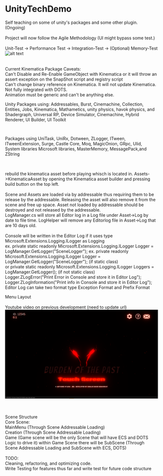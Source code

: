 # UnityTechDemo

Self teaching on some of unity's packages and some other plugin. (Ongoing) 
<br/>
<br/>
Project will now follow the Agile Methodology (UI might bypass some test.)
<br/>
<br/>
Unit-Test -> Performance Test -> Integration-Test -> (Optional) Memory-Test
![alt text](https://lh4.googleusercontent.com/nW_yFs4Hu2IfSEEokyas2_gFESgctL2nWzQEJ2Vc8dr39HsbmppAmAqHlHK2F_mtsEsn4HQEVP8EH9A0mqFDQjU2KiVPldOAIH0u343jbBwm78MLPJw1tCk3DMyy606Y8bqUDq4)
<br/>
<br/>
<br/>
Current Kinematica Package Caveats:
<br/>
Can't Disable and Re-Enable GameObject with Kinematica or it will throw an assert exception on the SnapShot script and registry script
<br/>
Can't change binary reference on Kinematica. It will not update Kinematica.
<br/>
Not fully integrated with DOTS.
<br/>
Animation must be generic and can't be anything else.
<br/>

Unity Packages using:
Addressables,
Burst,
Cinemachine,
Collection,
Entities,
Jobs,
Kinematica,
Mathametics, 
unity physics, havok physics, and
Shadergraph,
Universal RP,
Device Simulator,
Cinemachine,
Hybrid Renderer,
UI Builder,
UI Toolkit

<br />

Packages using
UniTask,
UniRx,
Dotween,
ZLogger, 
ITween,
ITweenExtension,
Surge,
Castle Core,
Moq,
MagicOnion,
GRpc,
Ulid,
System libraries
Microsoft libraries,
MasterMemory,
MessagePack,and
ZString

<br />
<br />
rebuild the kinematica asset before playing whisch is located in. Assets->KinematicaAsset by opening the Kinematica asset builder and pressing build button on the top left.
<br />
<br />
Scene and Assets are loaded via by addressable thus requiring them to be release by the addressable. Releasing the asset will also remove it from the scene and free up space.
Asset not loaded by addressable should be destroyed and not released by the addressable.
<br />
LogManager.cs will store all Editor log in a Log file under Asset->Log by date to file time. LogHelper will remove any Editorlog file in Asset->Log that are 10 days old.
<br />
<br />
Console will be written in the Editor Log if it uses type Microsoft.Extensions.Logging.ILogger as Logging
<br />
ex.        private static readonly Microsoft.Extensions.Logging.ILogger Logger = LogManager.GetLogger("SceneLogger");
ex.        private readonly Microsoft.Extensions.Logging.ILogger Logger = LogManager.GetLogger("SceneLogger"); (if static class)
<br /> or  private static readonly Microsoft.Extensions.Logging.ILogger Loggers = LogManager.GetLogger<SceneLogger>(); (if not static class)

<br />
 Logger.ZLogError("Print Error in Console and store it in Editor Log");
 <br />
                 Logger.ZLogInformation("Print info in Console and store it in Editor Log");
                 
<br/>                 
Editor Log can take two format type Exception Format and Prefix Format
<br/>

Menu Layout
<br/>
<br/>
Youtube video on previous development (need to update url)
[![Watch the video](https://github.com/KDahir247/UnityTechDemo/blob/main/TechDemoProject/Assets/Images/2020.11.03-21.59.png)](https://www.youtube.com/watch?v=N7ExiAEQPE4&feature=youtu.be)


<br/>
<br/>
Scene Structure 
<br/>
Core Scene:
<br/>
MainMenu (Through Scene Addressable Loading)
<br/>
Creation (Through Scene Addressable Loading)
<br/>
Game (Game scene will be the only Scene that will have ECS and DOTS Logic to drive it) within Game Scene there will be SubScene (Through Scene Addressable Loading and SubScene with ECS, DOTS)
<br/>

<br/>
TODO:
<br/>
Cleaning, refactoring, and optimizing code.
<br/> 
Write Testing for features thus far and write test for future code structure
